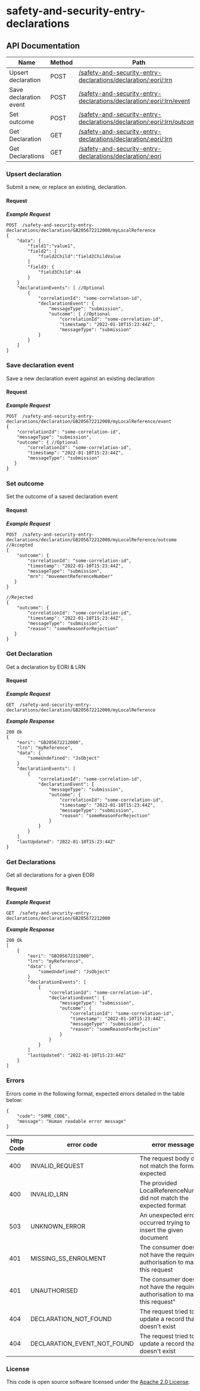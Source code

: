 
# safety-and-security-entry-declarations

## API Documentation
Name | Method | Path
-------- |------- |  ---
Upsert declaration | POST | [/safety-and-security-entry-declarations/declaration/:eori/:lrn](#upsert-declaration) 
Save declaration event | POST | [/safety-and-security-entry-declarations/declaration/:eori/:lrn/event](#save-declaration-event)
Set outcome | POST | [/safety-and-security-entry-declarations/declaration/:eori/:lrn/outcome](#set-outcome)
Get Declaration | GET | [/safety-and-security-entry-declarations/declaration/:eori/:lrn](#get-declaration)
Get Declarations | GET | [/safety-and-security-entry-declarations/declaration/:eori](#get-declarations)

### Upsert declaration
Submit a new, or replace an existing, declaration.
#### Request

***Example Request***
```$xslt
POST  /safety-and-security-entry-declarations/declaration/GB205672212000/myLocalReference
{
    "data": {
        "field1":"value1",
        "field2": [
            "field2Child":"field2ChildValue
        ]
        "field3: {
            "field3Child":44
        }
    }
    "declarationEvents": [ //Optional
        {
            "correlationId": "some-correlation-id",
            "declarationEvent": {
                "messageType": "submission",
                "outcome": { //Optional
                    "correlationId": "some-correlation-id",
                    "timestamp": "2022-01-10T15:23:44Z",
                    "messageType": "submission"
            }
        }
    ]
}

```

### Save declaration event
Save a new declaration event against an existing declaration
#### Request

***Example Request***
```$xslt
POST  /safety-and-security-entry-declarations/declaration/GB205672212000/myLocalReference/event
{
    "correlationId": "some-correlation-id",
    "messageType": "submission",
    "outcome": { //Optional
        "correlationId": "some-correlation-id",
        "timestamp": "2022-01-10T15:23:44Z",
        "messageType": "submission"
   }   
}

```

### Set outcome
Set the outcome of a saved declaration event
#### Request

***Example Request***
```$xslt
POST  /safety-and-security-entry-declarations/declaration/GB205672212000/myLocalReference/outcome
//Accepted
{
    "outcome": {
        "correlationId": "some-correlation-id",
        "timestamp": "2022-01-10T15:23:44Z",
        "messageType": "submission",
        "mrn": "movementReferenceNumber"
   }   
}

//Rejected
{
    "outcome": {
        "correlationId": "some-correlation-id",
        "timestamp": "2022-01-10T15:23:44Z",
        "messageType": "submission",
        "reason": "someReasonForRejection"
   }   
}

```

### Get Declaration
Get a declaration by EORI & LRN
#### Request

***Example Request***
```$xslt
GET  /safety-and-security-entry-declarations/declaration/GB205672212000/myLocalReference
```

***Example Response***
```$xslt
200 Ok
{
    "eori": "GB205672212000",
    "lrn": "myReference",
    "data": {
        "someUndefined": "JsObject"
    }
    "declarationEvents": [
        {
            "correlationId": "some-correlation-id",
            "declarationEvent": {
                "messageType": "submission",
                "outcome": {
                    "correlationId": "some-correlation-id",
                    "timestamp": "2022-01-10T15:23:44Z",
                    "messageType": "submission",
                    "reason": "someReasonForRejection"
                }
            }
        }
    ]
    "lastUpdated": "2022-01-10T15:23:44Z"
}
```

### Get Declarations
Get all declarations for a given EORI
#### Request

***Example Request***
```$xslt
GET  /safety-and-security-entry-declarations/declaration/GB205672212000
```

***Example Response***
```$xslt
200 Ok
[
    {
        "eori": "GB205672212000",
        "lrn": "myReference",
        "data": {
            "someUndefined": "JsObject"
        }
        "declarationEvents": [
            {
                "correlationId": "some-correlation-id",
                "declarationEvent": {
                    "messageType": "submission",
                    "outcome": {
                        "correlationId": "some-correlation-id",
                        "timestamp": "2022-01-10T15:23:44Z",
                        "messageType": "submission",
                        "reason": "someReasonForRejection"
                    }
                }
            }
        ]
        "lastUpdated": "2022-01-10T15:23:44Z"
    }
]
```

### Errors

Errors come in the following format, expected errors detailed in the table below:
```$xslt
{
    "code": "SOME_CODE",
    "message": "Human readable error message"
}
```

Http Code | error code | error message
-------- |------- |  ---
400 | INVALID_REQUEST | The request body did not match the format expected
400 | INVALID_LRN | The provided LocalReferenceNumber did not match the expected format
503 | UNKNOWN_ERROR | An unexpected error occurred trying to insert the given document
401 | MISSING_SS_ENROLMENT | The consumer does not have the required authorisation to make this request
401 | UNAUTHORISED | The consumer does not have the required authorisation to make this request"
404 | DECLARATION_NOT_FOUND | The request tried to update a record that doesn't exist
404 | DECLARATION_EVENT_NOT_FOUND | The request tried to update a record that doesn't exist


### License

This code is open source software licensed under the [Apache 2.0 License]("http://www.apache.org/licenses/LICENSE-2.0.html").